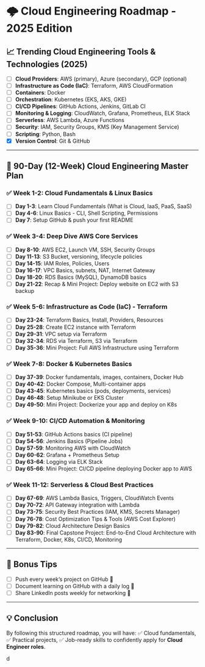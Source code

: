 # 🌩️ Cloud Engineering Roadmap - 2025 Edition


## 📈 Trending Cloud Engineering Tools & Technologies (2025)

* [ ] **Cloud Providers**: AWS (primary), Azure (secondary), GCP (optional)
* [ ] **Infrastructure as Code (IaC)**: Terraform, AWS CloudFormation
* [ ] **Containers**: Docker
* [ ] **Orchestration**: Kubernetes (EKS, AKS, GKE)
* [ ] **CI/CD Pipelines**: GitHub Actions, Jenkins, GitLab CI
* [ ] **Monitoring & Logging**: CloudWatch, Grafana, Prometheus, ELK Stack
* [ ] **Serverless**: AWS Lambda, Azure Functions
* [ ] **Security**: IAM, Security Groups, KMS (Key Management Service)
* [ ] **Scripting**: Python, Bash
* [x] **Version Control**: Git & GitHub

---

## 📅 90-Day (12-Week) Cloud Engineering Master Plan

### ✅ **Week 1-2: Cloud Fundamentals & Linux Basics**

* [ ] **Day 1-3**: Learn Cloud Fundamentals (What is Cloud, IaaS, PaaS, SaaS)
* [ ] **Day 4-6**: Linux Basics - CLI, Shell Scripting, Permissions
* [ ] **Day 7**: Setup GitHub & push your first README

### ✅ **Week 3-4: Deep Dive AWS Core Services**

* [ ] **Day 8-10**: AWS EC2, Launch VM, SSH, Security Groups
* [ ] **Day 11-13**: S3 Bucket, versioning, lifecycle policies
* [ ] **Day 14-15**: IAM Roles, Policies, Users
* [ ] **Day 16-17**: VPC Basics, subnets, NAT, Internet Gateway
* [ ] **Day 18-20**: RDS Basics (MySQL), DynamoDB basics
* [ ] **Day 21-22**: Recap & Mini Project: Deploy website on EC2 with S3 backup

### ✅ **Week 5-6: Infrastructure as Code (IaC) - Terraform**

* [ ] **Day 23-24**: Terraform Basics, Install, Providers, Resources
* [ ] **Day 25-28**: Create EC2 instance with Terraform
* [ ] **Day 29-31**: VPC setup via Terraform
* [ ] **Day 32-34**: RDS via Terraform, S3 via Terraform
* [ ] **Day 35-36**: Mini Project: Full AWS Infrastructure using Terraform

### ✅ **Week 7-8: Docker & Kubernetes Basics**

* [ ] **Day 37-39**: Docker fundamentals, images, containers, Docker Hub
* [ ] **Day 40-42**: Docker Compose, Multi-container apps
* [ ] **Day 43-45**: Kubernetes basics (pods, deployments, services)
* [ ] **Day 46-48**: Setup Minikube or EKS Cluster
* [ ] **Day 49-50**: Mini Project: Dockerize your app and deploy on K8s

### ✅ **Week 9-10: CI/CD Automation & Monitoring**

* [ ] **Day 51-53**: GitHub Actions basics (CI pipeline)
* [ ] **Day 54-56**: Jenkins Basics (Pipeline Jobs)
* [ ] **Day 57-59**: Monitoring AWS with CloudWatch
* [ ] **Day 60-62**: Grafana + Prometheus Setup
* [ ] **Day 63-64**: Logging via ELK Stack
* [ ] **Day 65-66**: Mini Project: CI/CD pipeline deploying Docker app to AWS

### ✅ **Week 11-12: Serverless & Cloud Best Practices**

* [ ] **Day 67-69**: AWS Lambda Basics, Triggers, CloudWatch Events
* [ ] **Day 70-72**: API Gateway integration with Lambda
* [ ] **Day 73-75**: Security Best Practices (IAM, KMS, Secrets Manager)
* [ ] **Day 76-78**: Cost Optimization Tips & Tools (AWS Cost Explorer)
* [ ] **Day 79-82**: Cloud Architecture Design Basics
* [ ] **Day 83-90**: Final Capstone Project: End-to-End Cloud Architecture with Terraform, Docker, K8s, CI/CD, Monitoring

---

## 🎁 Bonus Tips

* [ ] Push every week’s project on GitHub 📁
* [ ] Document learning on GitHub with a daily log 📜
* [ ] Share LinkedIn posts weekly for networking 🔗

---

## 💡 Conclusion

By following this structured roadmap, you will have:
✅ Cloud fundamentals,
✅ Practical projects,
✅ Job-ready skills to confidently apply for **Cloud Engineer roles**.



























d
